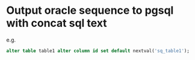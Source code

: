 # Output oracle sequence to pgsql with concat sql text
e.g.
```sql
alter table table1 alter column id set default nextval('sq_table1');
```

